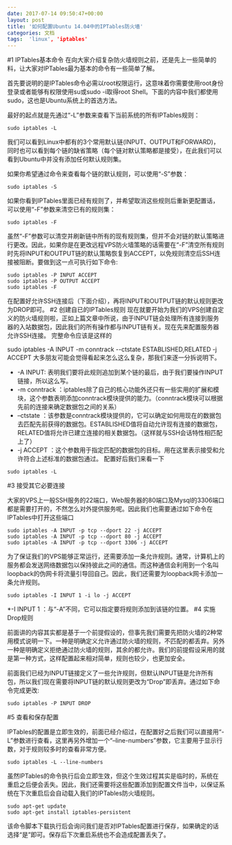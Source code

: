 ```yaml
---
date: 2017-07-14 09:50:47+00:00
layout: post
title: '如何配置Ubuntu 14.04中的IPTables防火墙'
categories: 文档
tags:  'linux', 'iptables'
---
```


#1 IPTables基本命令
在向大家介绍复杂防火墙规则之前，还是先上一些简单的料，让大家对IPTables最为基本的命令有一些简单了解。

首先要说明的是IPTables命令必需以root权限运行，这意味着你需要使用root身份登录或者能够有权限使用su或sudo -i取得root Shell。下面的内容中我们都使用sudo，这也是Ubuntu系统上的首选方法。

最好的起点就是先通过“-L”参数来查看下当前系统的所有IPTables规则：
````
sudo iptables -L
````
我们可以看到Linux中都有的3个常用默认链(INPUT、OUTPUT和FORWARD)，同时也可以看到每个链的缺省策略（每个链对默认策略都是接受），在此我们可以看到Ubuntu中并没有添加任何默认规则集。

如果你希望通过命令来查看每个链的默认规则，可以使用“-S”参数：
````
sudo iptables -S
````

如果你看到IPTables里面已经有规则了，并希望取消这些规则后重新更配置话，可以使用“-F”参数来清空已有的规则集：
````
sudo iptables -F
````

虽然“-F”参数可以清空并刷新链中所有的现有规则集，但并不会对链的默认策略进行更改。因此，如果你是在更改远程VPS防火墙策略的话需要在“-F”清空所有规则时先将INPUT和OUTPUT链的默认策略恢复到ACCEPT，以免规则清空后SSH连接被阻断。要做到这一点可执行如下命令:

````
sudo iptables -P INPUT ACCEPT
sudo iptables -P OUTPUT ACCEPT
sudo iptables -F
````
在配置好允许SSH连接后（下面介绍），再将INPUT和OUTPUT链的默认规则更改为DROP即可。
#2 创建自已的IPTables规则
现在就要开始为我们的VPS创建自定义的防火墙规则啦，正如上篇文章中所说，由于INPUT链会处理所有连接到服务器的入站数据包，因此我们的所有操作都与INPUT链有关。现在先来配置服务器允许SSH连接。
完整命令应该是这样的

sudo iptables -A INPUT -m conntrack --ctstate ESTABLISHED,RELATED -j ACCEPT
大多朋友可能会觉得看起来怎么这么复杂，那我们来逐一分拆说明下。

* -A INPUT: 表明我们要将此规则追加到某个链的最后，由于我们要操作INPUT链接，所以这么写。
* -m conntrack ：iptables除了自己的核心功能外还只有一些实用的扩展和模块，这个参数表明添加conntrack模块提供的能力。（conntrack模块可以根据先前的连接来确定数据包之间的关系）
* –ctstate ：该参数是conntrack模块提供的，它可以确定如何用现在的数据包去匹配先前获得的数据包。ESTABLISHED值将自动允许现有连接的数据包，RELATED值将允许已建立连接的相关数据包。（这样就与SSH会话特性相匹配上了）
* -j ACCEPT ：这个参数用于指定匹配的数据包的目标。用在这里表示接受和允许符合上述标准的数据包通过。
配置好后我们来看一下
````
sudo iptables -L
````

#3 接受其它必要连接

大家的VPS上一般SSH服务的22端口，Web服务器的80端口及Mysql的3306端口都是需要打开的，不然怎么对外提供服务呢。因此我们也需要通过如下命令在IPTables中打开这些端口
````
sudo iptables -A INPUT -p tcp --dport 22 -j ACCEPT
sudo iptables -A INPUT -p tcp --dport 80 -j ACCEPT
sudo iptables -A INPUT -p tcp --dport 3306 -j ACCEPT
````
为了保证我们的VPS能够正常运行，还需要添加一条允许规则。通常，计算机上的服务都会发送网络数据包以保持彼此之间的通信。而这种通信会利用到一个名叫loopback的伪网卡将流量引导回自己。因此，我们还需要为loopback网卡添加一条允许规则。
````
sudo iptables -I INPUT 1 -i lo -j ACCEPT
````

*-I INPUT 1 ：与“-A”不同，它可以指定要将规则添加到该链的位置。
#4 实施Drop规则

前面讲的内容其实都是基于一个前提假设的，但事先我们需要先把防火墙的2种常用模式说明一下。一种是明确定义允许通过防火墙的规则，不匹配的都丢弃。另外一种是明确定义拒绝通过防火墙的规则，其余的都允许。我们的前提假设采用的就是第一种方式，这样配置起来相对简单，规则也较少，也更加安全。

前面我们已经为INPUT链接定义了一些允许规则，但默认INPUT链是允许所有包，所以我们现在需要将INPUT链的默认规则更改为“Drop”即丢弃。通过如下命令完成更改:
````
sudo iptables -P INPUT DROP
````

#5 查看和保存配置

IPTables的配置是立即生效的，前面已经介绍过，在配置好之后我们可以直接用“-L”参数进行查看，这里再另外增加一个“–line-numbers”参数，它主要用于显示行数，对于规则较多时的查看非常方便。
````
sudo iptables -L --line-numbers
````

虽然IPTables的命令执行后会立即生效，但这个生效过程其实是临时的，系统在重启之后便会丢失。因此，我们还需要将这些配置添加到配置文件当中，以保证系统在下次重启后会自动载入我们的IPTables防火墙规则。
```
sudo apt-get update
sudo apt-get install iptables-persistent
```
该命令脚本下载执行后会询问我们是否对IPTables配置进行保存，如果确定的话选择“是”即可。保存后下次重启系统也不会造成配置丢失了。